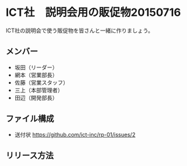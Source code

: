 # ICT社　説明会用の販促物20150716
ICT社の説明会で使う販促物を皆さんと一緒に作りましょう。

## メンバー
* 坂田（リーダー）
* 網本（営業部長）
* 佐藤（営業スタッフ）
* 三上（本部管理者）
* 田辺（開発部長）

## ファイル構成
* 送付状 <https://github.com/ict-inc/rp-01/issues/2>

## リリース方法
